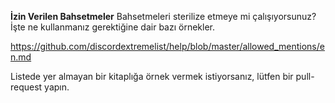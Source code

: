 **İzin Verilen Bahsetmeler** Bahsetmeleri sterilize etmeye mi çalışıyorsunuz? İşte ne kullanmanız gerektiğine dair bazı örnekler.

<https://github.com/discordextremelist/help/blob/master/allowed_mentions/en.md>

Listede yer almayan bir kitaplığa örnek vermek istiyorsanız, lütfen bir pull-request yapın.